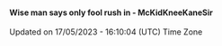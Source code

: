 #### Wise man says only fool rush in - McKidKneeKaneSir
Updated on 17/05/2023 - 16:10:04 (UTC) Time Zone
